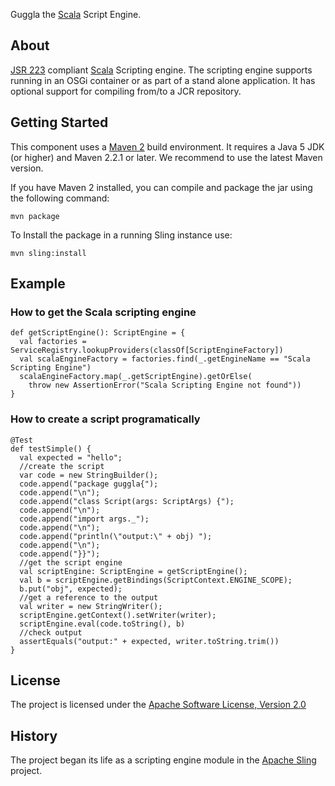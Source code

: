 Guggla the [Scala](http://www.scala-lang.org/) Script Engine.

## About

[JSR 223](http://www.jcp.org/en/jsr/detail?id=223) compliant [Scala](http://www.scala-lang.org/) Scripting engine. The scripting engine supports running in an OSGi container or as part of a stand alone application. 
It has optional support for compiling from/to a JCR repository. 

## Getting Started

This component uses a [Maven 2](http://maven.apache.org/) build environment. 
It requires a Java 5 JDK (or higher) and Maven 2.2.1 or later. We recommend to use the latest Maven version.

If you have Maven 2 installed, you can compile and package the jar using the following command:

    mvn package
    
To Install the package in a running Sling instance use:

    mvn sling:install

## Example

### How to get the Scala scripting engine

    def getScriptEngine(): ScriptEngine = {
      val factories = ServiceRegistry.lookupProviders(classOf[ScriptEngineFactory])
      val scalaEngineFactory = factories.find(_.getEngineName == "Scala Scripting Engine")
      scalaEngineFactory.map(_.getScriptEngine).getOrElse(
        throw new AssertionError("Scala Scripting Engine not found"))
    }
    
### How to create a script programatically

    @Test
    def testSimple() {
      val expected = "hello";
      //create the script
      var code = new StringBuilder();
      code.append("package guggla{");
      code.append("\n");
      code.append("class Script(args: ScriptArgs) {");
      code.append("\n");
      code.append("import args._");
      code.append("\n");
      code.append("println(\"output:\" + obj) ");
      code.append("\n");
      code.append("}}");
      //get the script engine
      val scriptEngine: ScriptEngine = getScriptEngine();
      val b = scriptEngine.getBindings(ScriptContext.ENGINE_SCOPE);
      b.put("obj", expected);
      //get a reference to the output
      val writer = new StringWriter();
      scriptEngine.getContext().setWriter(writer);
      scriptEngine.eval(code.toString(), b)
      //check output
      assertEquals("output:" + expected, writer.toString.trim())
    }

## License
The project is licensed under the [Apache Software License, Version 2.0](http://www.apache.org/licenses/LICENSE-2.0.html)

## History

The project began its life as a scripting engine module in the [Apache Sling](http://sling.apache.com/) project.